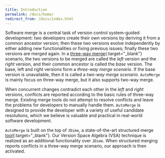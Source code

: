 ```yaml
---
title: Introduction
permalink: /docs/home/
redirect_from: /docs/index.html
---
```


Software merge is a central task of version control system-guided development:
two developers create their own versions by deriving it from a common ancestor version; then these two versions evolve independently by either adding new functionalities or fixing previous issues; finally these two versions are merged again.
In a [three-way merge](https://en.wikipedia.org/wiki/Merge_(version_control)){:target="_blank"}
scenario, 
the two versions to be merged are called the _left_ version and the _right_ version,
and their common ancestor is called the _base_ version.
The base, left and right versions form a _three-way merge scenario_.
If the base version is unavailable, then it is called a _two-way merge scenario_.
`AutoMerge` is mainly focus on three-way merge, but it also supports two-way merge.

When concurrent changes contradict each other in the _left_ and _right_ versions,
conflicts are reported according to the basic rules of three-way merge.
Existing merge tools do not attempt to resolve conflicts and leave the problems for developers
to manually handle them.
`AutoMerge` is designed to provide the developer with a variety of useful candidate resolutions,
which we believe is valuable and practical in real-world software development.

`AutoMerge` is built on the top of `JDime`, a state-of-the-art structured merge
[tool](https://github.com/se-passau/jdime){:target="_blank"}.
Our Version Space Algebra (VSA) technique is realized as an additional functionality over `JDime`.
When structured merging reports conflicts in a three-way merge scenario, 
our approach is then activated.
